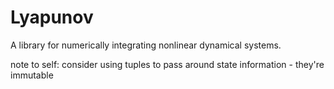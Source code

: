 Lyapunov
========

A library for numerically integrating nonlinear dynamical systems. 

note to self: consider using tuples to pass around state information - they're immutable


